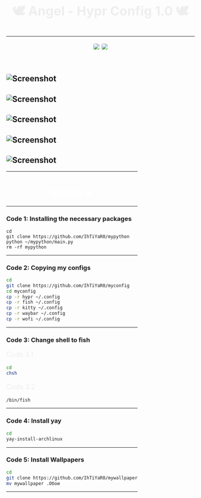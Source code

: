 <p align="center" style="font-size: 34px; font-weight: bold;">🕊️ Angel - Hypr Config 1.0 🕊️</p>

---

<p align="center">
  <!-- <img src="https://img.shields.io/badge/STARS-200-blue?style=for-the-badge&color=red" /> -->
  <img src="https://img.shields.io/badge/LAST%20COMMIT-January%202025-purple?style=for-the-badge&color=green" />
  <img src="https://img.shields.io/badge/REPO%20SIZE-1.7%20MiB-00adb5?style=for-the-badge&color=orange" />
</p>

<div style="display: inline-block; margin: 14px 0px;">


![Screenshot](https://i.imgur.com/QaFxQec.png)
---
![Screenshot](https://i.imgur.com/jYcgfmm.png)
---
![Screenshot](https://i.imgur.com/AAmnn2u.png)
---
![Screenshot](https://i.imgur.com/iDroSLO.png)
---
![Screenshot](https://i.imgur.com/vFTKWBU.png)
---

-----------------------------------------------

# Install ↓

----------------------------------------------
### Code 1: Installing the necessary packages
```
cd
git clone https://github.com/IhTiYaR0/mypython
python ~/mypython/main.py
rm -rf mypython
```
-----------------------------------------------

### Code 2: Copying my configs
```bash
cd
git clone https://github.com/IhTiYaR0/myconfig
cd myconfig
cp -r hypr ~/.config
cp -r fish ~/.config
cp -r kitty ~/.config
cp -r waybar ~/.config
cp -r wofi ~/.config
```
------------------------------------------------

### Code 3: Change shell to fish

<p>Code 3.1</p>

```bash
cd
chsh
````

<p>Code 3.2</p>

```bash
/bin/fish
```
----------------------------------------------------

### Code 4: Install yay
```bash
cd
yay-install-archlinux
```

----------------------------------------------------

### Code 5: Install Wallpapers
```bash
cd
git clone https://github.com/IhTiYaR0/mywallpaper
mv mywallpaper .Обои
```

-----------------------------------------------------



<style>
  h1 { color:rgb(255, 255, 255); text-align: center; }
  p { font-size: 18px; color: #eeeeee; }
  img { border-radius: 4px; }
</style>
